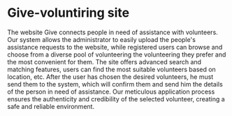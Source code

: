 # Give-voluntiring site
The website Give connects people in need of assistance with volunteers.
Our system allows the administrator to easily upload the people's assistance requests to the website, while registered users can browse and choose from a diverse pool of volunteering the volunteering they prefer and the most convenient for them.
The site offers advanced search and matching features, users can find the most suitable volunteers based on location, etc.
After the user has chosen the desired volunteers, he must send them to the system, which will confirm them and send him the details of the person in need of assistance.
Our meticulous application process ensures the authenticity and credibility of the selected volunteer, creating a safe and reliable environment.
